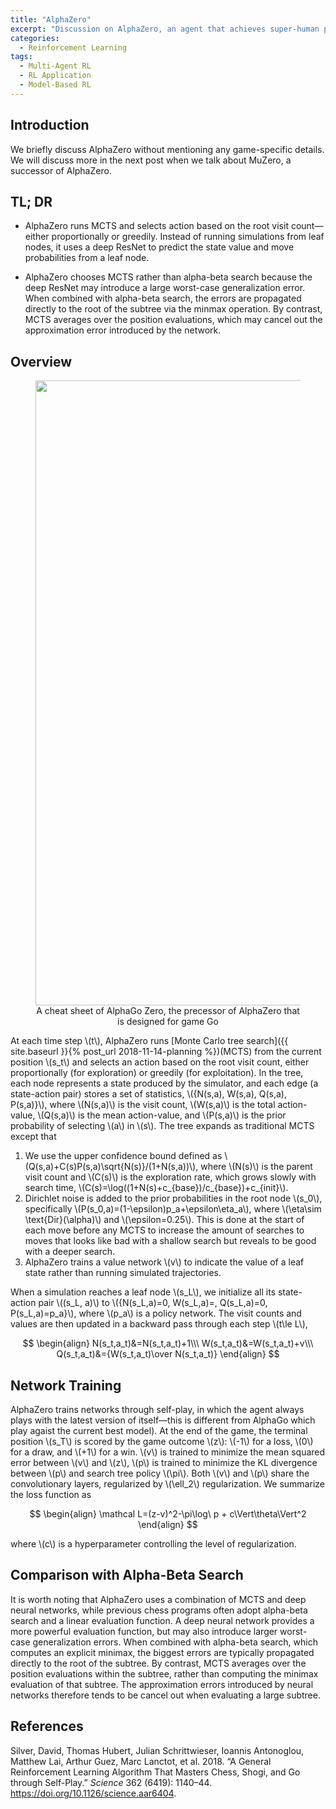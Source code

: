 ```yaml
---
title: "AlphaZero"
excerpt: "Discussion on AlphaZero, an agent that achieves super-human performance in chess, shogi and Go"
categories:
  - Reinforcement Learning
tags:
  - Multi-Agent RL
  - RL Application
  - Model-Based RL
---
```


## Introduction

We briefly discuss AlphaZero without mentioning any game-specific details. We will discuss more in the next post when we talk about MuZero, a successor of AlphaZero. 

## TL; DR

- AlphaZero runs MCTS and selects action based on the root visit count—either proportionally or greedily. Instead of running simulations from leaf nodes, it uses a deep ResNet to predict the state value and move probabilities from a leaf node.

- AlphaZero chooses MCTS rather than alpha-beta search because the deep ResNet may introduce a large worst-case generalization error. When combined with alpha-beta search, the errors are propagated directly to the root of the subtree via the minmax operation. By contrast, MCTS averages over the position evaluations, which may cancel out the approximation error introduced by the network.

## Overview

<figure>
  <img src="{{ '/images/application/AlphaZero-CheetSheet.png' | absolute_url }}" alt="" width="1000">
  <figcaption>A cheat sheet of AlphaGo Zero, the precessor of AlphaZero that is designed for game Go</figcaption>
  <style>
    figure figcaption {
    text-align: center;
    }
  </style>
</figure>

At each time step \\(t\\), AlphaZero runs [Monte Carlo tree search]({{ site.baseurl }}{% post_url 2018-11-14-planning %})(MCTS) from the current position \\(s_t\\) and selects an action based on the root visit count, either proportionally (for exploration) or greedily (for exploitation). In the tree, each node represents a state produced by the simulator, and each edge (a state-action pair) stores a set of statistics, \\(\{N(s,a), W(s,a), Q(s,a), P(s,a)\}\\), where \\(N(s,a)\\) is the visit count, \\(W(s,a)\\) is the total action-value, \\(Q(s,a)\\) is the mean action-value, and \\(P(s,a)\\) is the prior probability of selecting \\(a\\) in \\(s\\). The tree expands as traditional MCTS except that

1. We use the upper confidence bound defined as \\(Q(s,a)+C(s)P(s,a)\sqrt{N(s)}/(1+N(s,a))\\), where \\(N(s)\\) is the parent visit count and \\(C(s)\\) is the exploration rate, which grows slowly with search time, \\(C(s)=\log((1+N(s)+c_{base})/c_{base})+c_{init}\\). 
2. Dirichlet noise is added to the prior probabilities in the root node \\(s_0\\), specifically \\(P(s_0,a)=(1-\epsilon)p_a+\epsilon\eta_a\\), where \\(\eta\sim \text{Dir}(\alpha)\\) and \\(\epsilon=0.25\\). This is done at the start of each move before any MCTS to increase the amount of searches to moves that looks like bad with a shallow search but reveals to be good with a deeper search.
3. AlphaZero trains a value network \\(v\\) to indicate the value of a leaf state rather than running simulated trajectories. 

When a simulation reaches a leaf node \\(s_L\\), we initialize all its state-action pair \\((s_L, a)\\) to \\(\{N(s_L,a)=0, W(s_L,a)=, Q(s_L,a)=0, P(s_L,a)=p_a\}\\), where \\(p_a\\) is a policy network. The visit counts and values are then updated in a backward pass through each step \\(t\le L\\), 

$$
\begin{align}
N(s_t,a_t)&=N(s_t,a_t)+1\\\
W(s_t,a_t)&=W(s_t,a_t)+v\\\
Q(s_t,a_t)&={W(s_t,a_t)\over N(s_t,a_t)}
\end{align}
$$

## Network Training

AlphaZero trains networks through self-play, in which the agent always plays with the latest version of itself—this is different from AlphaGo which play agaist the current best model). At the end of the game, the terminal position \\(s_T\\) is scored by the game outcome \\(z\\): \\(-1\\) for a loss, \\(0\\) for a draw, and \\(+1\\) for a win. \\(v\\) is trained to minimize the mean squared error between \\(v\\) and \\(z\\), \\(p\\) is trained to minimize the KL divergence between \\(p\\) and search tree policy \\(\pi\\). Both \\(v\\) and \\(p\\) share the convolutionary layers, regularized by \\(\ell_2\\) regularization. We summarize the loss function as

$$
\begin{align}
\mathcal L=(z-v)^2-\pi\log\ p + c\Vert\theta\Vert^2
\end{align}
$$

where \\(c\\) is a hyperparameter controlling the level of regularization.

## Comparison with Alpha-Beta Search

It is worth noting that AlphaZero uses a combination of MCTS and deep neural networks, while previous chess programs often adopt alpha-beta search and a linear evaluation function. A deep neural network provides a more powerful evaluation function, but may also introduce larger worst-case generalization errors. When combined with alpha-beta search, which computes an explicit minimax, the biggest errors are typically propagated directly to the root of the subtree. By contrast, MCTS averages over the position evaluations within the subtree, rather than computing the minimax evaluation of that subtree. The approximation errors introduced by neural networks therefore tends to be cancel out when evaluating a large subtree.

## References

Silver, David, Thomas Hubert, Julian Schrittwieser, Ioannis Antonoglou, Matthew Lai, Arthur Guez, Marc Lanctot, et al. 2018. “A General Reinforcement Learning Algorithm That Masters Chess, Shogi, and Go through Self-Play.” *Science* 362 (6419): 1140–44. https://doi.org/10.1126/science.aar6404.